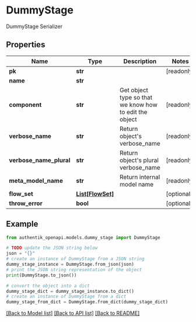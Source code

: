 # DummyStage

DummyStage Serializer

## Properties

Name | Type | Description | Notes
------------ | ------------- | ------------- | -------------
**pk** | **str** |  | [readonly] 
**name** | **str** |  | 
**component** | **str** | Get object type so that we know how to edit the object | [readonly] 
**verbose_name** | **str** | Return object&#39;s verbose_name | [readonly] 
**verbose_name_plural** | **str** | Return object&#39;s plural verbose_name | [readonly] 
**meta_model_name** | **str** | Return internal model name | [readonly] 
**flow_set** | [**List[FlowSet]**](FlowSet.md) |  | [optional] 
**throw_error** | **bool** |  | [optional] 

## Example

```python
from authentik_openapi.models.dummy_stage import DummyStage

# TODO update the JSON string below
json = "{}"
# create an instance of DummyStage from a JSON string
dummy_stage_instance = DummyStage.from_json(json)
# print the JSON string representation of the object
print(DummyStage.to_json())

# convert the object into a dict
dummy_stage_dict = dummy_stage_instance.to_dict()
# create an instance of DummyStage from a dict
dummy_stage_from_dict = DummyStage.from_dict(dummy_stage_dict)
```
[[Back to Model list]](../README.md#documentation-for-models) [[Back to API list]](../README.md#documentation-for-api-endpoints) [[Back to README]](../README.md)


